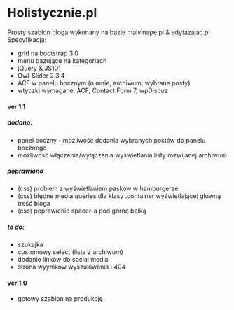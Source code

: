 # Holistycznie.pl
Prosty szablon bloga wykonany na bazie malvinape.pl & edytazajac.pl
Specyfikacja:
- grid na bootstrap 3.0
- menu bazujące na kategoriach
- jQuery & JS101
- Owl-Slider 2.3.4
- ACF w panelu bocznym (o mnie, archiwum, wybrane posty)
- wtyczki wymagane: ACF, Contact Form 7, wpDiscuz

#### ver 1.1
##### dodano:
- panel boczny - możliwość dodania wybranych postów do panelu bocznego
- możliwość włączenia/wyłączenia wyświetlania listy rozwijanej archiwum

##### poprawiono
- (css) problem z wyświetlaniem pasków w hamburgerze
- (css) błędne media queries dla klasy .container wyświetlającej główną treść bloga
- (css) poprawienie spacer-a pod górną belką

##### to do:
- szukajka
- customowy select (lista z archiwum)
- dodanie linków do social media
- strona wyyników wyszukiwania i 404

#### ver 1.0
- gotowy szablon na produkcję
